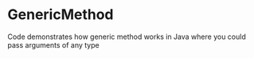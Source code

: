 # GenericMethod
Code demonstrates how generic method works in Java where you could pass arguments of any type
